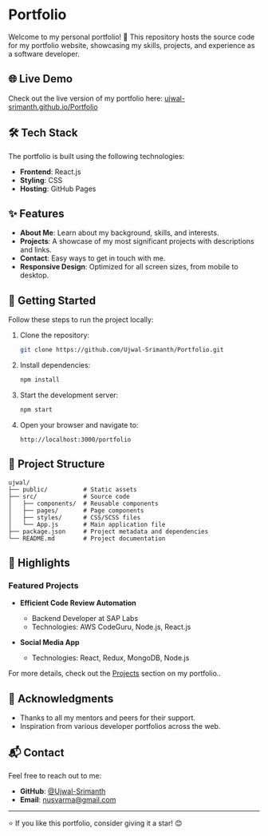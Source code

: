 # Portfolio

Welcome to my personal portfolio! 🎉 This repository hosts the source code for my portfolio website, showcasing my skills, projects, and experience as a software developer.

## 🌐 Live Demo
Check out the live version of my portfolio here: [ujwal-srimanth.github.io/Portfolio](https://ujwal-srimanth.github.io/Portfolio)

## 🛠️ Tech Stack
The portfolio is built using the following technologies:

- **Frontend**: React.js
- **Styling**: CSS
- **Hosting**: GitHub Pages

## ✨ Features
- **About Me**: Learn about my background, skills, and interests.
- **Projects**: A showcase of my most significant projects with descriptions and links.
- **Contact**: Easy ways to get in touch with me.
- **Responsive Design**: Optimized for all screen sizes, from mobile to desktop.

## 🚀 Getting Started
Follow these steps to run the project locally:

1. Clone the repository:
   ```bash
   git clone https://github.com/Ujwal-Srimanth/Portfolio.git
   ```

2. Install dependencies:
   ```bash
   npm install
   ```

3. Start the development server:
   ```bash
   npm start
   ```

5. Open your browser and navigate to:
   ```
   http://localhost:3000/portfolio
   ```

## 📁 Project Structure
```
ujwal/
├── public/          # Static assets
├── src/             # Source code
│   ├── components/  # Reusable components
│   ├── pages/       # Page components
│   ├── styles/      # CSS/SCSS files
│   └── App.js       # Main application file
├── package.json     # Project metadata and dependencies
└── README.md        # Project documentation
```

## 🌟 Highlights
### Featured Projects
- **Efficient Code Review Automation**
  - Backend Developer at SAP Labs
  - Technologies: AWS CodeGuru, Node.js, React.js

- **Social Media App** 
  - Technologies: React, Redux, MongoDB, Node.js

For more details, check out the [Projects](https://ujwal-srimanth.github.io/Portfolio#projects) section on my portfolio..

## 🙌 Acknowledgments
- Thanks to all my mentors and peers for their support.
- Inspiration from various developer portfolios across the web.

## 📬 Contact
Feel free to reach out to me:
- **GitHub**: [@Ujwal-Srimanth](https://github.com/Ujwal-Srimanth)
- **Email**: nusvarma@gmail.com

---

⭐️ If you like this portfolio, consider giving it a star! 😊
